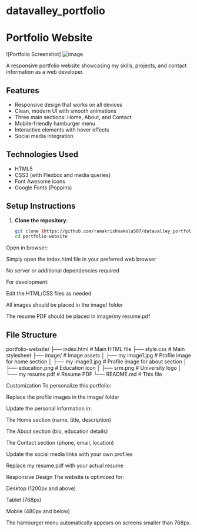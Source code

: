 # datavalley_portfolio
# Portfolio Website

![Portfolio Screenshot]
![image](https://github.com/user-attachments/assets/c5f13d97-9a37-4b85-a408-23b08edf7d12)



A responsive portfolio website showcasing my skills, projects, and contact information as a web developer.

## Features

- Responsive design that works on all devices
- Clean, modern UI with smooth animations
- Three main sections: Home, About, and Contact
- Mobile-friendly hamburger menu
- Interactive elements with hover effects
- Social media integration

## Technologies Used

- HTML5
- CSS3 (with Flexbox and media queries)
- Font Awesome icons
- Google Fonts (Poppins)

## Setup Instructions

1. **Clone the repository**:
   ```bash
   git clone (https://github.com/ramakrishnakola507/datavalley_portfolio)
   cd portfolio-website
Open in browser:

Simply open the index.html file in your preferred web browser

No server or additional dependencies required

For development:

Edit the HTML/CSS files as needed

All images should be placed in the image/ folder

The resume PDF should be placed in image/my resume.pdf

## File Structure

portfolio-website/
├── index.html            # Main HTML file
├── style.css             # Main stylesheet
├── image/                # Image assets
│   ├── my image1.jpg     # Profile image for home section
│   ├── my image3.jpg     # Profile image for about section
│   ├── education.png     # Education icon
│   ├── srm.png           # University logo
│   └── my resume.pdf     # Resume PDF
└── README.md             # This file

Customization
To personalize this portfolio:

Replace the profile images in the image/ folder

Update the personal information in:

The Home section (name, title, description)

The About section (bio, education details)

The Contact section (phone, email, location)

Update the social media links with your own profiles

Replace my resume.pdf with your actual resume

Responsive Design
The website is optimized for:

Desktop (1200px and above)

Tablet (768px)

Mobile (480px and below)

The hamburger menu automatically appears on screens smaller than 768px.
